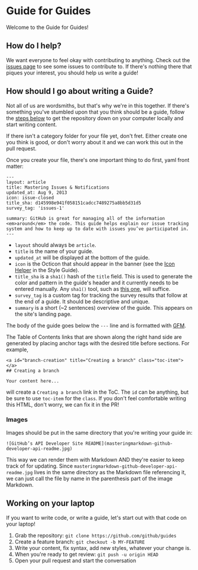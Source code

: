 # Guide for Guides
Welcome to the Guide for Guides!

## How do I help?
We want everyone to feel okay with contributing to anything. Check out the [issues page](https://github.com/github/guides/issues) to see some issues to contribute to. If there's nothing there that piques your interest, you should help us write a guide!

## How should I go about writing a Guide?
Not all of us are wordsmiths, but that's why we're in this together. If there's something you've stumbled upon that you think should be a guide, follow the [steps below](#working-on-your-laptop) to get the repository down on your computer locally and start writing content.

If there isn't a category folder for your file yet, don't fret. Either create one you think is good, or don't worry about it and we can work this out in the pull request.

Once you create your file, there's one important thing to do first, yaml front matter:

```
---
layout: article
title: Mastering Issues & Notifications
updated_at: Aug 9, 2013
icon: issue-closed
title_sha: d145998e941f058151cadcc7489275a8bb5d31d5
survey_tag: 'issues-1'

summary: GitHub is great for managing all of the information <em>around</em> the code. This guide helps explain our issue tracking system and how to keep up to date with issues you’ve participated in.
---
```

- `layout` should always be `article`.
- `title` is the name of your guide.
- `updated_at` will be displayed at the bottom of the guide.
- `icon` is the Octicon that should appear in the banner (see the
[Icon Helper](https://github.com/styleguide/icons) in the Style Guide).
- `title_sha` is a `sha1()` hash of the `title` field. This is used to generate
the color and pattern in the guide's header and it currently needs to be entered
manually. Any `sha1()` tool, such as
[this one](http://www.tools4noobs.com/online_php_functions/sha1/), will suffice.
- `survey_tag` is a custom tag for tracking the survey results that follow at the end of a guide. It should be descriptive and unique.
- `summary` is a short (~2 sentences) overview of the guide. This appears on the
site's landing page.

The body of the guide goes below the `---` line and is formatted with [GFM](https://help.github.com/articles/github-flavored-markdown).

The Table of Contents links that are shown along the right hand side are generated by
placing anchor tags with the desired title before sections. For example,

```
<a id="branch-creation" title="Creating a branch" class="toc-item"></a>
## Creating a branch

Your content here...
```

will create a `Creating a branch` link in the ToC. The `id` can be anything, but be
sure to use `toc-item` for the `class`. If you don't feel comfortable writing this HTML, don't worry, we can fix it in the PR!

### Images
Images should be put in the same directory that you're writing your guide in:

```
![GitHub’s API Developer Site README](masteringmarkdown-github-developer-api-readme.jpg)
```
This way we can render them with Markdown AND they're easier to keep track of for updating. Since `masteringmarkdown-github-developer-api-readme.jpg` lives in the same directory as the Markdown file referencing it, we can just call the file by name in the parenthesis part of the image Markdown.

## Working on your laptop
If you want to write code, or write a guide, let's start out with that code on your laptop!

1. Grab the repository: `git clone https://github.com/github/guides`
2. Create a feature branch: `git checkout -b MY-FEATURE`
3. Write your content, fix syntax, add new styles, whatever your change is.
4. When you're ready to get review: `git push -u origin HEAD`
5. Open your pull request and start the conversation

